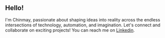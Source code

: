 ## Hello!

I'm Chinmay, passionate about shaping ideas into reality across the endless intersections of technology, automation, and imagination. Let's connect and collaborate on exciting projects! You can reach me on [Linkedin](https://www.linkedin.com/in/chinmaykumar-vyas/).
